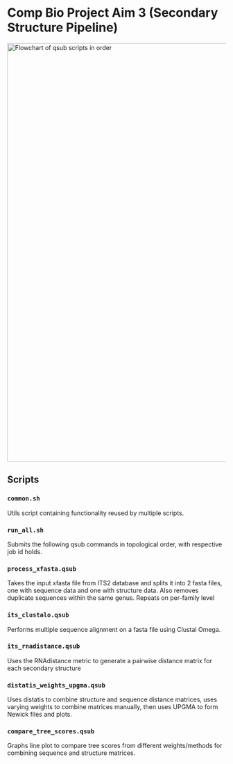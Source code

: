 # Comp Bio Project Aim 3 (Secondary Structure Pipeline)

<img width="963" alt="Flowchart of qsub scripts in order" src="https://github.com/user-attachments/assets/f94c6173-f4de-4aca-9835-bd5481d9f3ee" />

## Scripts

### `common.sh`
Utils script containing functionality reused by multiple scripts.
### `run_all.sh`
Submits the following qsub commands in topological order, with respective job id holds.
### `process_xfasta.qsub`
Takes the input xfasta file from ITS2 database and splits it into 2 fasta files, one with sequence data and one with structure data. Also removes duplicate sequences within the same genus. Repeats on per-family level
### `its_clustalo.qsub`
Performs multiple sequence alignment on a fasta file using Clustal Omega.
### `its_rnadistance.qsub`
Uses the RNAdistance metric to generate a pairwise distance matrix for each secondary structure
### `distatis_weights_upgma.qsub`
Uses distatis to combine structure and sequence distance matrices, uses varying weights to combine matrices manually, then uses UPGMA to form Newick files and plots.
### `compare_tree_scores.qsub`
Graphs line plot to compare tree scores from different weights/methods for combining sequence and structure matrices.
